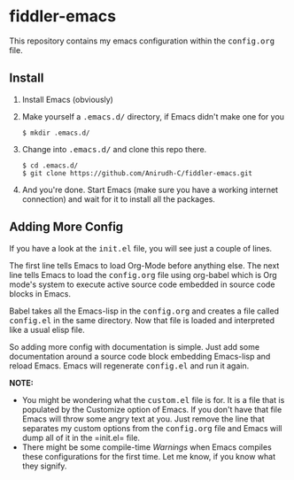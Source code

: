 # fiddler-emacs
This repository contains my emacs configuration within the <kbd>config.org</kbd> file.

## Install
1. Install Emacs (obviously)
2. Make yourself a <kbd>.emacs.d/</kbd> directory, if Emacs didn't make one for you

   ``` shell
   $ mkdir .emacs.d/
   ```
3. Change into <kbd>.emacs.d/</kbd> and clone this repo there.

   ``` shell
   $ cd .emacs.d/
   $ git clone https://github.com/Anirudh-C/fiddler-emacs.git
   ```
4. And you're done. Start Emacs (make sure you have a working internet connection) and wait for it to install all the packages.

## Adding More Config
If you have a look at the <kbd>init.el</kbd> file, you will see just a couple of lines.

The first line tells Emacs to load Org-Mode before anything else. The next line tells Emacs to load the <kbd>config.org</kbd> file using
org-babel which is Org mode's system to execute active source code embedded in source code blocks in Emacs.

Babel takes all the Emacs-lisp in the <kbd>config.org</kbd> and creates a file called <kbd>config.el</kbd> in the same directory. Now
that file is loaded and interpreted like a usual elisp file.

So adding more config with documentation is simple. Just add some documentation around a source code block embedding Emacs-lisp and reload
Emacs. Emacs will regenerate <kbd>config.el</kbd> and run it again.

**NOTE:**

- You might be wondering what the <kbd>custom.el</kbd> file is for. It is a file that is populated by the Customize option of Emacs. If you don't
  have that file Emacs will throw some angry text at you. Just remove the line that separates my custom options from the <kbd>config.org</kbd> file
  and Emacs will dump all of it in the =init.el= file.
- There might be some compile-time *Warnings* when Emacs compiles these configurations for the first time. Let me know, if you know what they signify.
     
